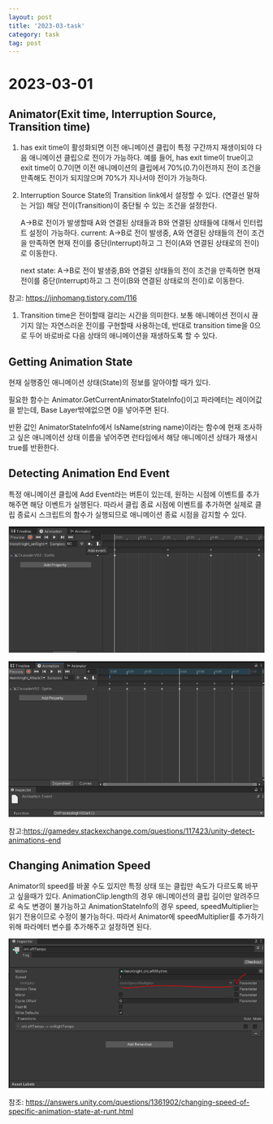 ```yaml
---
layout: post
title: '2023-03-task'
category: task
tag: post
---
```


# 2023-03-01

## Animator(Exit time, Interruption Source, Transition time)
1. has exit time이 활성화되면 이전 애니메이션 클립이 특정 구간까지 재생이되야 다음 애니메이션 클립으로 전이가 가능하다. 예를 들어, has exit time이 true이고 exit time이 0.7이면 이전 애니메이션의 클립에서 70%(0.7)이전까지 전이 조건을 만족해도 전이가 되지않으며 70%가 지나서야 전이가 가능하다. 

2. Interruption Source
State의 Transition link에서 설정할 수 있다. (연결선 말하는 거임) 해당 전이(Transition)이 중단될 수 있는 조건을 설정한다.  
  
    A->B로 전이가 발생할때 A와 연결된 상태들과 B와 연결된 상태들에 대해서 인터럽트 설정이 가능하다.
    current: A->B로 전이 발생중, A와 연결된 상태들의 전이 조건을 만족하면 현재 전이를 중단(Interrupt)하고 그 전이(A와 연결된 상태로의 전이)로 이동한다.   

    next state: A->B로 전이 발생중,B와 연결된 상태들의 전이 조건을 만족하면 현재 전이를 중단(Interrupt)하고 그 전이(B와 연결된 상태로의 전이)로 이동한다.

참고: <https://jinhomang.tistory.com/116>

1. Transition time은 전이할때 걸리는 시간을 의미한다. 보통 애니메이션 전이시 끊기지 않는 자연스러운 전이를 구현할때 사용하는데, 반대로 transition time을 0으로 두어 바로바로 다음 상태의 애니메이션을 재생하도록 할 수 있다. 

## Getting Animation State
현재 실행중인 애니메이션 상태(State)의 정보를 알아야할 때가 있다.

필요한 함수는 Animator.GetCurrentAnimatorStateInfo()이고 파라메터는 레이어값을 받는데, Base Layer밖에없으면 0을 넣어주면 된다.

반환 값인 AnimatorStateInfo에서 IsName(string name)이라는 함수에 현재 조사하고 싶은 애니메이션 상태 이름을 넣어주면 런타임에서 해당 애니메이션 상태가 재생시 true를 반환한다.

## Detecting Animation End Event
특정 애니메이션 클립에 Add Event라는 버튼이 있는데, 원하는 시점에 이벤트를 추가해주면 해당 이벤트가 실행된다. 따라서 클립 종료 시점에 이벤트를 추가하면 실제로 클립 종료시 스크립트의 함수가 실행되므로 애니메이션 종료 시점을 감지할 수 있다.


![](/asset/images/20230302001632.png)

![](/asset/images/20230302001658.png)

참고:<https://gamedev.stackexchange.com/questions/117423/unity-detect-animations-end>


## Changing Animation Speed
Animator의 speed를 바꿀 수도 있지만 특정 상태 또는 클립만 속도가 다르도록 바꾸고 싶을때가 있다. AnimationClip.length의 경우 애니메이션의 클립 길이만 알려주므로 속도 변경이 불가능하고 AnimationStateInfo의 경우 speed, speedMultiplier는 읽기 전용이므로 수정이 불가능하다. 따라서 Animator에 speedMultiplier를 추가하기 위해 파라메터 변수를 추가해주고 설정하면 된다.  

![](/asset/images/20230302004159.png)

참조: <https://answers.unity.com/questions/1361902/changing-speed-of-specific-animation-state-at-runt.html>